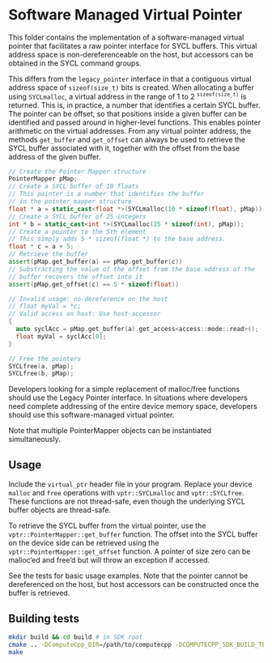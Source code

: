 # Software Managed Virtual Pointer

This folder contains the implementation of a software-managed virtual
pointer that facilitates a raw pointer interface for SYCL buffers. This
virtual address space is non-dereferenceable on the host, but accessors
can be obtained in the SYCL command groups.

This differs from the `legacy_pointer` interface in that a contiguous
virtual address space of `sizeof(size_t)` bits is created. When
allocating a buffer using `SYCLmalloc`, a virtual address in the range
of 1 to 2 <sup>`sizeof(size_t)`</sup> is returned. This is, in
practice, a number that identifies a certain SYCL buffer. The pointer
can be offset, so that positions inside a given buffer can be identified
and passed around in higher-level functions. This enables pointer
arithmetic on the virtual addresses. From any virtual pointer address,
the methods `get_buffer` and `get_offset` can always be used to retrieve
the SYCL buffer associated with it, together with the offset from the
base address of the given buffer.
```cpp
// Create the Pointer Mapper structure
PointerMapper pMap;
// Create a SYCL buffer of 10 floats
// This pointer is a number that identifies the buffer
// in the pointer mapper structure
float * a = static_cast<float *>(SYCLmalloc(10 * sizeof(float), pMap));
// Create a SYCL buffer of 25 integers
int * b = static_cast<int *>(SYCLmalloc(25 * sizeof(int), pMap));
// Create a pointer to the 5th element
// This simply adds 5 * sizeof(float *) to the base address.
float * c = a + 5;
// Retrieve the buffer
assert(pMap.get_buffer(a) == pMap.get_buffer(c))
// Substracting the value of the offset from the base address of the
// buffer recovers the offset into it
assert(pMap.get_offset(c) == 5 * sizeof(float))

// Invalid usage: no-dereference on the host
// float myVal = *c;
// Valid access on host: Use host-accessor
{
  auto syclAcc = pMap.get_buffer(a).get_access<access::mode::read>();
  float myVal = syclAcc[0];
}

// Free the pointers
SYCLfree(a, pMap);
SYCLfree(b, pMap);
```
Developers looking for a simple replacement of malloc/free functions
should use the Legacy Pointer interface. In situations where developers
need complete addressing of the entire device memory space, developers
should use this software-managed virtual pointer.

Note that multiple PointerMapper objects can be instantiated
simultaneously.

## Usage

Include the `virtual_ptr` header file in your program. Replace your
device `malloc` and `free` operations with `vptr::SYCLmalloc`
and `vptr::SYCLfree`. These functions are not thread-safe, even
though the underlying SYCL buffer objects are thread-safe.

To retrieve the SYCL buffer from the virtual pointer, use the
`vptr::PointerMapper::get_buffer` function. The offset into the
SYCL buffer on the device side can be retrieved using the
`vptr::PointerMapper::get_offset` function. A pointer of size
zero can be malloc’ed and free’d but will throw an exception if
accessed.

See the tests for basic usage examples. Note that the pointer cannot be
dereferenced on the host, but host accessors can be constructed once the
buffer is retrieved.

## Building tests

```bash
mkdir build && cd build # in SDK root
cmake .. -DComputeCpp_DIR=/path/to/computecpp -DCOMPUTECPP_SDK_BUILD_TESTS=ON
make
```
